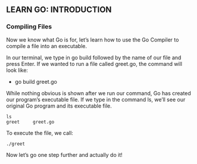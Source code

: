 ## LEARN GO: INTRODUCTION
### Compiling Files
Now we know what Go is for, let’s learn how to use the Go Compiler to compile a file into an executable.

In our terminal, we type in go build followed by the name of our file and press Enter. If we wanted to run a file called greet.go, the command will look like:

- go build greet.go

While nothing obvious is shown after we run our command, Go has created our program’s executable file. If we type in the command ls, we’ll see our original Go program and its executable file.

<pre><code>ls
greet     greet.go</code></pre>

To execute the file, we call:

<pre><code>./greet</code></pre>

Now let’s go one step further and actually do it!